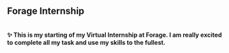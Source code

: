 <h2>Forage Internship</h2><br><b>✨
This is my starting of my Virtual Internship at Forage. I am really excited to complete all my task and use my skills to the fullest.
